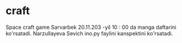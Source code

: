 # craft
Space craft game
Sarvarbek 20.11.203 -yil 10 : 00 da manga daftarini ko'rsatadi.
Narzullayeva Sevich ino.py faylini kanspektini ko'rsatadi.
